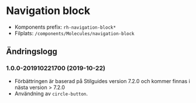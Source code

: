 # Navigation block
* Komponents prefix: `rh-navigation-block*`
* Filplats: `/components/Molecules/navigation-block`

## Ändringslogg
### 1.0.0-201910221700 (2019-10-22)
* Förbättringen är baserad på Stilguides version 7.2.0 och kommer finnas i nästa version > 7.2.0
* Användning av `circle-button`.